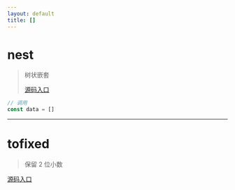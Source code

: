 ```yaml
---
layout: default
title: []
---
```


# nest

> 树状嵌套
>
> [源码入口](code/nest/index.html)

```ts
// 调用
const data = []
```

---

# tofixed

> 保留 2 位小数

[源码入口](code/tofixed/index.html)

```ts

```
